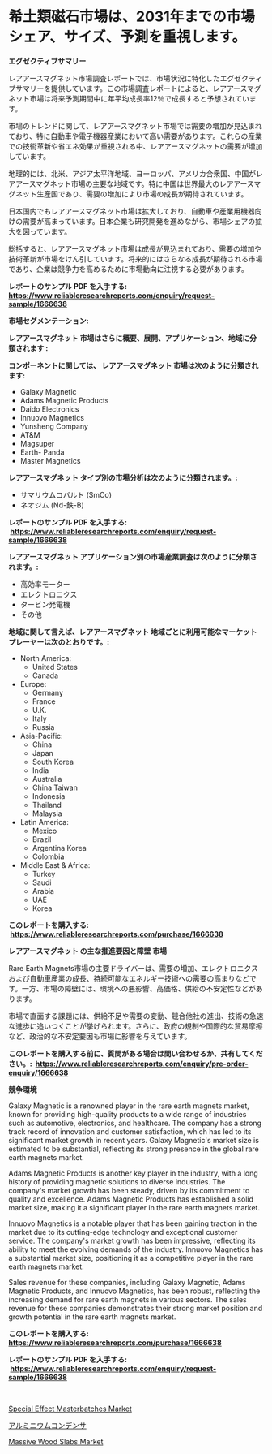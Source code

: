 <p><h1>希土類磁石市場は、2031年までの市場シェア、サイズ、予測を重視します。</h1></p><p><strong>エグゼクティブサマリー</strong></p>
<p><p>レアアースマグネット市場調査レポートでは、市場状況に特化したエグゼクティブサマリーを提供しています。この市場調査レポートによると、レアアースマグネット市場は将来予測期間中に年平均成長率12％で成長すると予想されています。</p><p>市場のトレンドに関して、レアアースマグネット市場では需要の増加が見込まれており、特に自動車や電子機器産業において高い需要があります。これらの産業での技術革新や省エネ効果が重視される中、レアアースマグネットの需要が増加しています。</p><p>地理的には、北米、アジア太平洋地域、ヨーロッパ、アメリカ合衆国、中国がレアアースマグネット市場の主要な地域です。特に中国は世界最大のレアアースマグネット生産国であり、需要の増加により市場の成長が期待されています。</p><p>日本国内でもレアアースマグネット市場は拡大しており、自動車や産業用機器向けの需要が高まっています。日本企業も研究開発を進めながら、市場シェアの拡大を図っています。</p><p>総括すると、レアアースマグネット市場は成長が見込まれており、需要の増加や技術革新が市場をけん引しています。将来的にはさらなる成長が期待される市場であり、企業は競争力を高めるために市場動向に注視する必要があります。</p></p>
<p><strong>レポートのサンプル PDF を入手する: <a href="https://www.reliableresearchreports.com/enquiry/request-sample/1666638">https://www.reliableresearchreports.com/enquiry/request-sample/1666638</a></strong></p>
<p><strong>市場セグメンテーション:</strong></p>
<p><strong> レアアースマグネット 市場はさらに概要、展開、アプリケーション、地域に分類されます :</strong></p>
<p><strong>コンポーネントに関しては、 レアアースマグネット 市場は次のように分類されます: &nbsp;</strong></p>
<p><ul><li>Galaxy Magnetic</li><li>Adams Magnetic Products</li><li>Daido Electronics</li><li>Innuovo Magnetics</li><li>Yunsheng Company</li><li>AT&M</li><li>Magsuper</li><li>Earth- Panda</li><li>Master Magnetics</li></ul></p>
<p><strong> レアアースマグネット タイプ別の市場分析は次のように分類されます。:</strong></p>
<p><ul><li>サマリウムコバルト (SmCo)</li><li>ネオジム (Nd-鉄-B)</li></ul></p>
<p><strong>レポートのサンプル PDF を入手する: &nbsp;<a href="https://www.reliableresearchreports.com/enquiry/request-sample/1666638">https://www.reliableresearchreports.com/enquiry/request-sample/1666638</a></strong></p>
<p><strong> レアアースマグネット アプリケーション別の市場産業調査は次のように分類されます。:</strong></p>
<p><ul><li>高効率モーター</li><li>エレクトロニクス</li><li>タービン発電機</li><li>その他</li></ul></p>
<p><strong>地域に関して言えば、レアアースマグネット 地域ごとに利用可能なマーケットプレーヤーは次のとおりです。:</strong></p>
<p><ul>
    <li>
        North America:
        <ul>
            <li>United States</li>
            <li>Canada</li>
        </ul>
    </li>
    <li>
        Europe:
        <ul>
            <li>Germany</li>
            <li>France</li>
            <li>U.K.</li>
            <li>Italy</li>
            <li>Russia</li>
        </ul>
    </li>
    <li>
        Asia-Pacific:
        <ul>
            <li>China</li>
            <li>Japan</li>
            <li>South Korea</li>
            <li>India</li>
            <li>Australia</li>
            <li>China Taiwan</li>
            <li>Indonesia</li>
            <li>Thailand</li>
            <li>Malaysia</li>
        </ul>
    </li>
    <li>
        Latin America:
        <ul>
            <li>Mexico</li>
            <li>Brazil</li>
            <li>Argentina Korea</li>
            <li>Colombia</li>
        </ul>
    </li>
    <li>
        Middle East & Africa:
        <ul>
            <li>Turkey</li>
            <li>Saudi</li>
            <li>Arabia</li>
            <li>UAE</li>
            <li>Korea</li>
        </ul>
    </li>
    </ul></p>
<p><strong>このレポートを購入する: &nbsp;<a href="https://www.reliableresearchreports.com/purchase/1666638">https://www.reliableresearchreports.com/purchase/1666638</a></strong></p>
<p><strong>レアアースマグネット の主な推進要因と障壁 市場</strong></p>
<p><p>Rare Earth Magnets市場の主要ドライバーは、需要の増加、エレクトロニクスおよび自動車産業の成長、持続可能なエネルギー技術への需要の高まりなどです。一方、市場の障壁には、環境への悪影響、高価格、供給の不安定性などがあります。</p><p>市場で直面する課題には、供給不足や需要の変動、競合他社の進出、技術の急速な進歩に追いつくことが挙げられます。さらに、政府の規制や国際的な貿易摩擦など、政治的な不安定要因も市場に影響を与えています。</p></p>
<p><strong>このレポートを購入する前に、質問がある場合は問い合わせるか、共有してください。:&nbsp; <a href="https://www.reliableresearchreports.com/enquiry/pre-order-enquiry/1666638">https://www.reliableresearchreports.com/enquiry/pre-order-enquiry/1666638</a></strong></p>
<p><strong>競争環境</strong></p>
<p><p>Galaxy Magnetic is a renowned player in the rare earth magnets market, known for providing high-quality products to a wide range of industries such as automotive, electronics, and healthcare. The company has a strong track record of innovation and customer satisfaction, which has led to its significant market growth in recent years. Galaxy Magnetic's market size is estimated to be substantial, reflecting its strong presence in the global rare earth magnets market.</p><p>Adams Magnetic Products is another key player in the industry, with a long history of providing magnetic solutions to diverse industries. The company's market growth has been steady, driven by its commitment to quality and excellence. Adams Magnetic Products has established a solid market size, making it a significant player in the rare earth magnets market.</p><p>Innuovo Magnetics is a notable player that has been gaining traction in the market due to its cutting-edge technology and exceptional customer service. The company's market growth has been impressive, reflecting its ability to meet the evolving demands of the industry. Innuovo Magnetics has a substantial market size, positioning it as a competitive player in the rare earth magnets market.</p><p>Sales revenue for these companies, including Galaxy Magnetic, Adams Magnetic Products, and Innuovo Magnetics, has been robust, reflecting the increasing demand for rare earth magnets in various sectors. The sales revenue for these companies demonstrates their strong market position and growth potential in the rare earth magnets market.</p></p>
<p><strong>このレポートを購入する: &nbsp; <a href="https://www.reliableresearchreports.com/purchase/1666638">https://www.reliableresearchreports.com/purchase/1666638</a></strong></p>
<p><strong>レポートのサンプル PDF を入手する: &nbsp;<a href="https://www.reliableresearchreports.com/enquiry/request-sample/1666638">https://www.reliableresearchreports.com/enquiry/request-sample/1666638</a></strong><strong></strong></p>
<p>&nbsp;</p>
<p><p><a href="https://nifty-kite-d51.notion.site/Special-Effect-Masterbatches-Market-Research-Report-Reveals-The-Latest-Trends-And-Opportunities-of-t-90a8a3062e48453ebc5c795a9670e233">Special Effect Masterbatches Market</a></p><p><a href="https://medium.com/@josephee58/%E3%82%A2%E3%83%AB%E3%83%9F%E3%83%8B%E3%82%A6%E3%83%A0%E3%82%B3%E3%83%B3%E3%83%87%E3%83%B3%E3%82%B5%E5%B8%82%E5%A0%B4-%E3%82%BF%E3%82%A4%E3%83%97-%E3%82%A2%E3%83%97%E3%83%AA%E3%82%B1%E3%83%BC%E3%82%B7%E3%83%A7%E3%83%B3-%E5%9C%B0%E7%90%86%E3%81%AB%E3%82%88%E3%82%8B%E5%8C%85%E6%8B%AC%E7%9A%84%E3%81%AA%E8%A9%95%E4%BE%A1-6ced211eb7b8">アルミニウムコンデンサ</a></p><p><a href="https://five-trouble-98a.notion.site/Massive-Wood-Slabs-Market-Size-and-Growth-Market-Segmentation-Regional-and-Country-Breakdowns-and-affd0602f9f24f328a2cab5741caab39">Massive Wood Slabs Market</a></p></p>